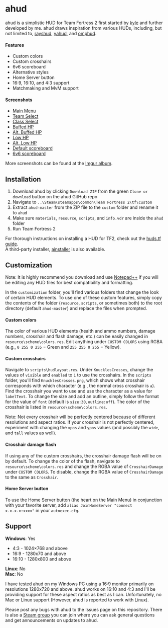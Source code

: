 # ahud

ahud is a simplistic HUD for Team Fortress 2 first started by [kyle](https://github.com/hikyle) and further developed by me. ahud draws inspiration from various HUDs, including, but not limited to, [rayshud](https://github.com/raysfire/rayshud), [yahud](https://github.com/whayay/yahud), and [omphud](https://github.com/omp/tf2hud).

#### Features

* Custom colors
* Custom crosshairs
* 6v6 scoreboard
* Alternative styles
* Home Server button
* 16:9, 16:10, and 4:3 support
* Matchmaking and MvM support

#### Screenshots

* [Main Menu](http://i.imgur.com/HEriy8N.jpg)
* [Team Select](http://i.imgur.com/gNSYYOc.jpg)
* [Class Select](http://i.imgur.com/cDgPJwB.jpg)
* [Buffed HP](http://i.imgur.com/9NbLjtH.jpg)
* [Alt. Buffed HP](http://i.imgur.com/O5PRiD0.jpg)
* [Low HP](http://i.imgur.com/wR6gkGn.jpg)
* [Alt. Low HP](http://i.imgur.com/yFmiSEC.jpg)
* [Default scoreboard](http://i.imgur.com/Lk2Ey63.jpg)
* [6v6 scoreboard](http://i.imgur.com/9pempQF.jpg)

More screenshots can be found at the [Imgur album](http://imgur.com/a/569GH).

## Installation

1. Download ahud by clicking `Download ZIP` from the green `Clone or download` button on the ahud GitHub repo
2. Navigate to  `..\Steam\steamapps\common\Team Fortress 2\tf\custom`
3. Extract `ahud-master` from the ZIP file to the `custom` folder and rename it to `ahud`
4. Make sure `materials`, `resource`, `scripts`, and `info.vdr` are inside the `ahud` folder
5. Run Team Fortress 2

For thorough instructions on installing a HUD for TF2, check out the [huds.tf guide](http://huds.tf/forum/showthread.php?tid=2).  
A third-party installer, [ainstaller](https://github.com/ainstaller/aInstaller/releases) is also available.

## Customization

Note: It is highly recommend you download and use [Notepad++](https://notepad-plus-plus.org) if you will be editing any HUD files for best compatibility and formatting.

In the `customization` folder, you'll find various folders that change the look of certain HUD elements. To use one of these custom features, simply copy the contents of the folder (`resource`, `scripts`, or sometimes both) to the root directory (default `ahud-master`) and replace the files when prompted.

#### Custom colors
The color of various HUD elements (health and ammo numbers, damage numbers, crosshair and flash damage, etc.) can be easily changed in `resource\scheme\colors.res`. Edit anything under  `CUSTOM COLORS` using RGBA (e.g., `0 255 0 255` = Green and `255 255 0 255` = Yellow). 

#### Custom crosshairs
Navigate to `scripts\hudlayout.res`. Under `KnucklesCrosses`, change the values of `visible` and `enabled` to `1` to use the crosshairs. In the `scripts` folder, you'll find `KnucklesCrosses.png`, which shows what crosshair corresponds with which character (e.g., the normal cross crosshair is `a`). Find the crosshair  you want to use and use the character as a value for `labelText`. To change the size and add an outline, simply follow the format for the value of `font` (default is `size:30,outline:off`). The color of the crosshair is listed in `resource\scheme\colors.res`.

Note: Not every crosshair will be perfectly centered because of different resolutions and aspect ratios. If your crosshair is not perfectly centered, experiment with changing the `xpos` and `ypos` values (and possibly the `wide`, and `tall` values as well).

#### Crosshair damage flash
If using any of the custom crosshairs, the crosshair damage flash will be on by default. To change the color of the flash, navigate to `resource\scheme\colors.res` and change the RGBA value of `CrosshairDamage` under `CUSTOM COLORS`. To disable, change the RGBA value of `CrosshairDamage` to the same as `Crosshair`.

#### Home Server button
To use the Home Server button (the heart on the Main Menu) in conjunction with your favorite server, add `alias JoinHomeServer "connect x.x.x.x:xxxx"` in your `autoexec.cfg`.

## Support
**Windows**: Yes
* 4:3 - 1024×768 and above  
* 16:9 - 1280x70 and above  
* 16:10 -  1280x800 and above  

**Linux**: No  
**Mac**: No

I have tested ahud on my Windows PC using a 16:9 monitor primarily on resolutions 1280x720 and above. ahud works on 16:10 and 4:3 and I'll be providing support for these aspect ratios as best as I can. Unfortunately, no Mac or Linux support (However, ahud is reported to work with Linux). 

Please post any bugs with ahud to the Issues page on this repository. There is also a [Steam group](http://steamcommunity.com/groups/ahud) you can join where you can ask general questions and get announcements on updates to ahud.
